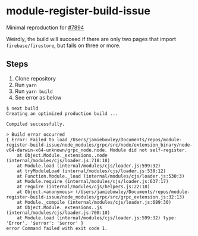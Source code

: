 # module-register-build-issue

Minimal reproduction for [#7894](https://github.com/zeit/next.js/issues/7894)

Weirdly, the build will succeed if there are only two pages that import `firebase/firestore`, but fails on three or more.

## Steps

1. Clone repository
2. Run `yarn`
3. Run `yarn build`
4. See error as below

```
$ next build
Creating an optimized production build ...

Compiled successfully.

> Build error occurred
{ Error: Failed to load /Users/jamiebowley/Documents/repos/module-register-build-issue/node_modules/grpc/src/node/extension_binary/node-v64-darwin-x64-unknown/grpc_node.node. Module did not self-register.
    at Object.Module._extensions..node (internal/modules/cjs/loader.js:718:18)
    at Module.load (internal/modules/cjs/loader.js:599:32)
    at tryModuleLoad (internal/modules/cjs/loader.js:538:12)
    at Function.Module._load (internal/modules/cjs/loader.js:530:3)
    at Module.require (internal/modules/cjs/loader.js:637:17)
    at require (internal/modules/cjs/helpers.js:22:18)
    at Object.<anonymous> (/Users/jamiebowley/Documents/repos/module-register-build-issue/node_modules/grpc/src/grpc_extension.js:32:13)
    at Module._compile (internal/modules/cjs/loader.js:689:30)
    at Object.Module._extensions..js (internal/modules/cjs/loader.js:700:10)
    at Module.load (internal/modules/cjs/loader.js:599:32) type: 'Error', '$error': '$error' }
error Command failed with exit code 1.

```
